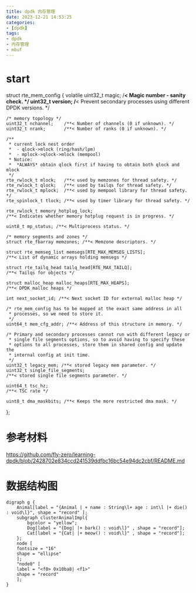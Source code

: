 ```yaml
---
title: dpdk 内存管理
date: 2023-12-21 14:53:25
categories:
- [dpdk]
tags:
- dpdk
- 内存管理
- mbuf
---
```


# start

struct rte_mem_config {
	volatile uint32_t magic;   /**< Magic number - sanity check. */
	uint32_t version;
	/**< Prevent secondary processes using different DPDK versions. */

	/* memory topology */
	uint32_t nchannel;    /**< Number of channels (0 if unknown). */
	uint32_t nrank;       /**< Number of ranks (0 if unknown). */

	/**
	 * current lock nest order
	 *  - qlock->mlock (ring/hash/lpm)
	 *  - mplock->qlock->mlock (mempool)
	 * Notice:
	 *  *ALWAYS* obtain qlock first if having to obtain both qlock and mlock
	 */
	rte_rwlock_t mlock;   /**< used by memzones for thread safety. */
	rte_rwlock_t qlock;   /**< used by tailqs for thread safety. */
	rte_rwlock_t mplock;  /**< used by mempool library for thread safety. */
	rte_spinlock_t tlock; /**< used by timer library for thread safety. */

	rte_rwlock_t memory_hotplug_lock;
	/**< Indicates whether memory hotplug request is in progress. */

	uint8_t mp_status; /**< Multiprocess status. */

	/* memory segments and zones */
	struct rte_fbarray memzones; /**< Memzone descriptors. */

	struct rte_memseg_list memsegs[RTE_MAX_MEMSEG_LISTS];
	/**< List of dynamic arrays holding memsegs */

	struct rte_tailq_head tailq_head[RTE_MAX_TAILQ];
	/**< Tailqs for objects */

	struct malloc_heap malloc_heaps[RTE_MAX_HEAPS];
	/**< DPDK malloc heaps */

	int next_socket_id; /**< Next socket ID for external malloc heap */

	/* rte_mem_config has to be mapped at the exact same address in all
	 * processes, so we need to store it.
	 */
	uint64_t mem_cfg_addr; /**< Address of this structure in memory. */

	/* Primary and secondary processes cannot run with different legacy or
	 * single file segments options, so to avoid having to specify these
	 * options to all processes, store them in shared config and update the
	 * internal config at init time.
	 */
	uint32_t legacy_mem; /**< stored legacy mem parameter. */
	uint32_t single_file_segments;
	/**< stored single file segments parameter. */

	uint64_t tsc_hz;
	/**< TSC rate */

	uint8_t dma_maskbits; /**< Keeps the more restricted dma mask. */
};


# 参考材料
https://github.com/fly-zero/learning-dpdk/blob/2428702e834ccd241539ddfbc16bc54e94dc2cbf/README.md

# 数据结构图
```graphviz
digraph g {
	Animal[label = "{Animal | + name : String\l+ age : int\l |+ die() : void\l}", shape = "record" ];
	subgraph clusterAnimalImpl{
		bgcolor = "yellow";
		Dog[label = "{Dog| |+ bark() : void\l}" , shape = "record"];
		Cat[label = "{Cat| |+ meow() : void\l}" , shape = "record"];
	};
	node [
	fontsize = "16"
	shape = "ellipse"
	];
	"node0" [
	label = "<f0> 0x10ba8| <f1>"
	shape = "record"
	];
}
```